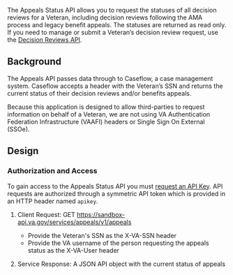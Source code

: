The Appeals Status API allows you to request the statuses of all decision reviews for a Veteran, including decision reviews following the AMA process and legacy benefit appeals. The statuses are returned as read only. If you need to manage or submit a Veteran’s decision review request, use the [Decision Reviews API](/explore/appeals/docs/decision_reviews?version=current). 

## Background

The Appeals API passes data through to Caseflow, a case management system. Caseflow accepts a header with the Veteran’s SSN and returns the current status of their decision reviews and/or benefits appeals.

Because this application is designed to allow third-parties to request information on behalf of a Veteran, we are not using VA Authentication Federation Infrastructure (VAAFI) headers or Single Sign On External (SSOe).


## Design

### Authorization and Access

To gain access to the Appeals Status API you must [request an API Key](/apply). API requests are authorized through a symmetric API token which is provided in an HTTP header named `apikey`.

1. Client Request: GET https://sandbox-api.va.gov/services/appeals/v1/appeals
    * Provide the Veteran's SSN as the X-VA-SSN header
    * Provide the VA username of the person requesting the appeals status as the X-VA-User header

2. Service Response: A JSON API object with the current status of appeals
